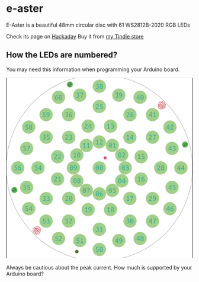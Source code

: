 # e-aster
E-Aster is a beautiful 48mm circular disc with 61 WS2812B-2020 RGB LEDs

Check its page on [Hackaday](https://hackaday.io/project/179746-e-aster)
Buy it from [my Tindie store](https://tindie.com/stores/warmbit)

## How the LEDs are numbered?

You may need this information when programming your Arduino board.

![e-aster LED numbering](https://github.com/warmbit/e-aster/blob/main/e-aster_led_number.png)

Always be cautious about the peak current. How much is supported by your Arduino board? 
